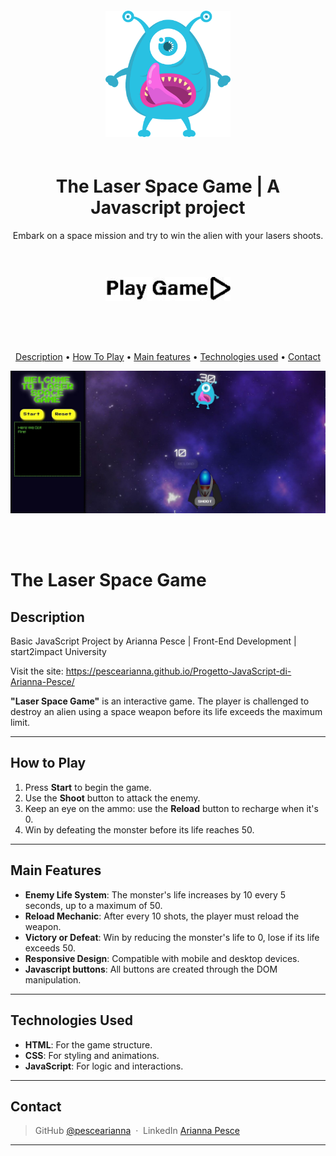<div align='center'>
    <img src="./assets/img/zombie.png" alt="The Laser Space Game" style='margin: 20px auto; width:200px'>
        <h1>The Laser Space Game | A Javascript project</h1>   
        <p>Embark on a space mission and try to win the alien with your lasers shoots.<p>
</div>

<br>
<br>

<div align='center'>
<a href="https://pescearianna.github.io/Progetto-JavaScript-di-Arianna-Pesce/">
  <img src="./assets/img/playgame.jpg" alt="play game" style='margin: 10px auto 30px; width:200px'>
  </a>
</div>

<br>
<br>

<div align='center'>
<p>
  <a href="#description">Description</a> •
  <a href="#how-to-play">How To Play</a> •
  <a href="#main-features">Main features</a> •
  <a href="#technologies-used">Technologies used</a> •
  <a href="#contact">Contact</a>
</p>
</div>

![screenshot](./assets/img/pc-display.JPG)

<br>
<br>

# The Laser Space Game

## Description  

Basic JavaScript Project by Arianna Pesce | Front-End Development | start2impact University

Visit the site:
https://pescearianna.github.io/Progetto-JavaScript-di-Arianna-Pesce/

**"Laser Space Game"** is an interactive game. The player is challenged to destroy an alien using a space weapon before its life exceeds the maximum limit.  

---  

## How to Play  

1. Press **Start** to begin the game.  
2. Use the **Shoot** button to attack the enemy.  
3. Keep an eye on the ammo: use the **Reload** button to recharge when it's 0.  
4. Win by defeating the monster before its life reaches 50.  

---

## Main Features  

- **Enemy Life System**: The monster's life increases by 10 every 5 seconds, up to a maximum of 50.  
- **Reload Mechanic**: After every 10 shots, the player must reload the weapon.  
- **Victory or Defeat**: Win by reducing the monster's life to 0, lose if its life exceeds 50.  
- **Responsive Design**: Compatible with mobile and desktop devices.  
- **Javascript buttons**: All buttons are created through the DOM manipulation.

---  

## Technologies Used  

- **HTML**: For the game structure.  
- **CSS**: For styling and animations.  
- **JavaScript**: For logic and interactions.  

---  

## Contact

> GitHub [@pescearianna](https://github.com/pescearianna) &nbsp;&middot;&nbsp;
> LinkedIn [Arianna Pesce](https://www.linkedin.com/in/ariannapesce/)

---

